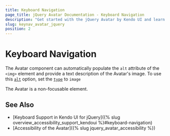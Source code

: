 ```yaml
---
title: Keyboard Navigation
page_title: jQuery Avatar Documentation - Keyboard Navigation
description: "Get started with the jQuery Avatar by Kendo UI and learn about the accessibility support it provides through its keyboard navigation functionality."
slug: keynav_avatar_jquery
position: 2
---
```


# Keyboard Navigation

The Avatar component can automatically populate the `alt` attribute of the `<img>` element and provide a text description of the Avatar's image. To use this [`alt`](/api/javascript/ui/avatar/configuration/alt) option, set the [`type`](/api/javascript/ui/avatar/configuration/type) to `image`

The Avatar is a non-focusable element.

## See Also

* [Keyboard Support in Kendo UI for jQuery]({% slug overview_accessibility_support_kendoui %}#keyboard-navigation)
* [Accessibility of the Avatar]({% slug jquery_avatar_accessibility %})
